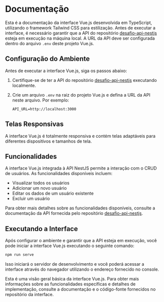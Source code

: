 # Documentação

Esta é a documentação da interface Vue.js desenvolvida em TypeScript, utilizando o framework Tailwind CSS para estilização. Antes de executar a interface, é necessário garantir que a API do repositório [desafio-api-nestjs](https://github.com/Thiago-Teofilo/desafio-api-nestjs) esteja em execução na máquina local. A URL da API deve ser configurada dentro do arquivo `.env` deste projeto Vue.js.

## Configuração do Ambiente

Antes de executar a interface Vue.js, siga os passos abaixo:

1. Certifique-se de ter a API do repositório [desafio-api-nestjs](https://github.com/Thiago-Teofilo/desafio-api-nestjs) executando localmente.

2. Crie um arquivo `.env` na raiz do projeto Vue.js e defina a URL da API neste arquivo. Por exemplo:
   ```
   API_URL=http://localhost:3000
   ```

## Telas Responsivas

A interface Vue.js é totalmente responsiva e contém telas adaptáveis para diferentes dispositivos e tamanhos de tela.

## Funcionalidades

A interface Vue.js integrada à API NestJS permite a interação com o CRUD de usuários. As funcionalidades disponíveis incluem:

- Visualizar todos os usuários
- Adicionar um novo usuário
- Editar os dados de um usuário existente
- Excluir um usuário

Para obter mais detalhes sobre as funcionalidades disponíveis, consulte a documentação da API fornecida pelo repositório [desafio-api-nestjs](https://github.com/Thiago-Teofilo/desafio-api-nestjs).

## Executando a Interface

Após configurar o ambiente e garantir que a API esteja em execução, você pode iniciar a interface Vue.js executando o seguinte comando:

```bash
npm run serve
```

Isso iniciará o servidor de desenvolvimento e você poderá acessar a interface através do navegador utilizando o endereço fornecido no console.

Esta é uma visão geral básica da interface Vue.js. Para obter mais informações sobre as funcionalidades específicas e detalhes de implementação, consulte a documentação e o código-fonte fornecidos no repositório da interface.